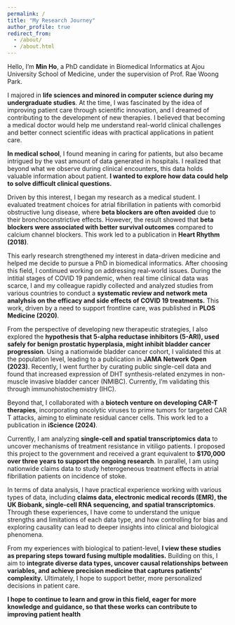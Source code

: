 ```yaml
---
permalink: /
title: "My Research Journey"
author_profile: true
redirect_from: 
  - /about/
  - /about.html
---
```

Hello, I’m **Min Ho**, a PhD candidate in Biomedical Informatics at Ajou University School of Medicine, under the supervision of Prof. Rae Woong Park.

I majored in **life sciences and minored in computer science during my undergraduate studies**. At the time, I was fascinated by the idea of improving patient care through scientific innovation, and I dreamed of contributing to the development of new therapies. I believed that becoming a medical doctor would help me understand real-world clinical challenges and better connect scientific ideas with practical applications in patient care.

**In medical school**, I found meaning in caring for patients, but also became intrigued by the vast amount of data generated in hospitals. I realized that beyond what we observe during clinical encounters, this data holds valuable information about patient. **I wanted to explore how data could help to solve difficult clinical questions.** 

Driven by this interest, I began my research as a medical student. I evaluated treatment choices for atrial fibrillation in patients with comorbid obstructive lung disease, where **beta blockers are often avoided** due to their bronchoconstrictive effects. However, the result showed that **beta blockers were associated with better survival outcomes** compared to calcium channel blockers. This work led to a publication in **Heart Rhythm (2018)**.

This early research strengthened my interest in data-driven medicine and helped me decide to pursue a PhD in biomedical informatics. After choosing this field, I continued working on addressing real-world issues. During the intitial stages of COVID 19 pandemic, when real time clinical data was scarce, I and my colleague rapidly collected and analyzed studies from various countries to conduct a **systematic review and network meta analyhsis on the efficacy and side effects of COVID 19 treatments.** This work, driven by a need to support frontline care, was published in **PLOS Medicine (2020)**.

From the perspective of developing new therapeutic strategies, I also explored the **hypothesis that 5-alpha reductase inhibitors (5-ARI), used safely for benign prostatic hyperplasia, might inhibit bladder cancer progression**. Using a nationwide bladder cancer cohort, I validated this at the population level, leading to a publication in **JAMA Network Open (2023)**. Recently, I went further by curating public single-cell data and found that increased expression of DHT synthesis-related enzymes in non-muscle invasive bladder cancer (NMIBC). Currently, I’m validating this through immunohistochemistry (IHC).

Beyond that, I collaborated with a **biotech venture on developing CAR-T therapies**, incorporating oncolytic viruses to prime tumors for targeted CAR T attacks, aiming to eliminate residual cancer cells. This work led to a publication in **iScience (2024)**.

Currently, I am analyzing **single-cell and spatial transcriptomics data** to uncover mechanisms of treatment resistance in vitiligo patients. I proposed this project to the government and received a grant equivalent to **$170,000 over three years to support the ongoing research**. In parallel, I am using nationwide claims data to study heterogeneous treatment effects in atrial fibrillation patients on incidence of stoke.

In terms of data analysis, I have practical experience working with various types of data, including **claims data, electronic medical records (EMR), the UK Biobank, single-cell RNA sequencing, and spatial transcriptomics**. Through these experiences, I have come to understand the unique strengths and limitations of each data type, and how controlling for bias and exploring causality can lead to deeper insights into clinical and biological phenomena.

From my experiences with biological to patient-level, **I view these studies as preparing steps toward fusing multiple modalities.** Building on this, I aim to **integrate diverse data types, uncover causal relationships between variables, and achieve precision medicine that captures patients’ complexity.** Ultimately, I hope to support better, more personalized decisions in patient care.

**I hope to continue to learn and grow in this field, eager for more knowledge and guidance, so that these works can contribute to improving patient health**

